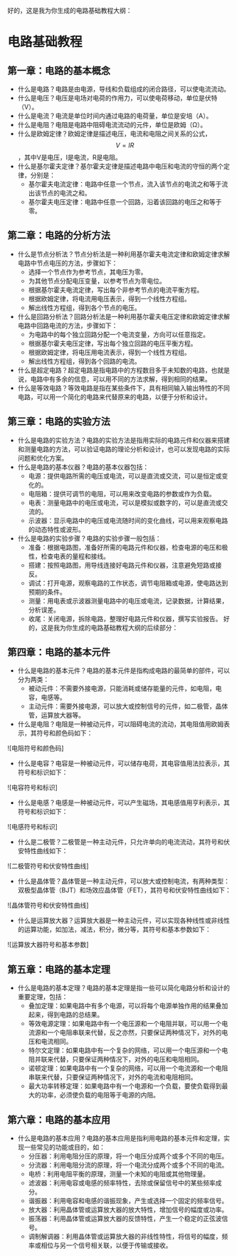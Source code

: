 好的，这是我为你生成的电路基础教程大纲：

# 电路基础教程

## 第一章：电路的基本概念

- 什么是电路？电路是由电源，导线和负载组成的闭合路径，可以使电流流动。
- 什么是电压？电压是电场对电荷的作用力，可以使电荷移动，单位是伏特（V）。
- 什么是电流？电流是单位时间内通过电路的电荷量，单位是安培（A）。
- 什么是电阻？电阻是电路中阻碍电流流动的元件，单位是欧姆（Ω）。
- 什么是欧姆定律？欧姆定律是描述电压，电流和电阻之间关系的公式，$$V = IR$$，其中V是电压，I是电流，R是电阻。
- 什么是基尔霍夫定律？基尔霍夫定律是描述电路中电压和电流的守恒的两个定律，分别是：
    - 基尔霍夫电流定律：电路中任意一个节点，流入该节点的电流之和等于流出该节点的电流之和。
    - 基尔霍夫电压定律：电路中任意一个回路，沿着该回路的电压之和等于零。

## 第二章：电路的分析方法

- 什么是节点分析法？节点分析法是一种利用基尔霍夫电流定律和欧姆定律求解电路中节点电压的方法，步骤如下：
    - 选择一个节点作为参考节点，其电压为零。
    - 为其他节点分配电压变量，以参考节点为零电位。
    - 根据基尔霍夫电流定律，写出每个非参考节点的电流平衡方程。
    - 根据欧姆定律，将电流用电压表示，得到一个线性方程组。
    - 解出线性方程组，得到各个节点的电压。
- 什么是回路分析法？回路分析法是一种利用基尔霍夫电压定律和欧姆定律求解电路中回路电流的方法，步骤如下：
    - 为电路中的每个独立回路分配一个电流变量，方向可以任意指定。
    - 根据基尔霍夫电压定律，写出每个独立回路的电压平衡方程。
    - 根据欧姆定律，将电压用电流表示，得到一个线性方程组。
    - 解出线性方程组，得到各个回路的电流。
- 什么是超定电路？超定电路是指电路中的方程数目多于未知数的电路，也就是说，电路中有多余的信息，可以用不同的方法求解，得到相同的结果。
- 什么是等效电路？等效电路是指在某些条件下，具有相同输入输出特性的不同电路，可以用一个简化的电路来代替原来的电路，以便于分析和设计。

## 第三章：电路的实验方法

- 什么是电路的实验方法？电路的实验方法是指用实际的电路元件和仪器来搭建和测量电路的方法，可以验证电路的理论分析和设计，也可以发现电路的实际问题和优化方案。
- 什么是电路的基本仪器？电路的基本仪器包括：
    - 电源：提供电路所需的电压或电流，可以是直流或交流，可以是恒定或变化的。
    - 电阻箱：提供可调节的电阻，可以用来改变电路的参数或作为负载。
    - 电表：测量电路中的电压或电流，可以是模拟或数字的，可以是直流或交流的。
    - 示波器：显示电路中的电压或电流随时间的变化曲线，可以用来观察电路的动态特性或波形。
- 什么是电路的实验步骤？电路的实验步骤一般包括：
    - 准备：根据电路图，准备好所需的电路元件和仪器，检查电源的电压和极性，检查电表的量程和接线。
    - 搭建：按照电路图，用导线连接好电路元件和仪器，注意避免短路或接反。
    - 调试：打开电源，观察电路的工作状态，调节电阻箱或电源，使电路达到预期的条件。
    - 测量：用电表或示波器测量电路中的电压或电流，记录数据，计算结果，分析误差。
    - 收尾：关闭电源，拆除电路，整理好电路元件和仪器，撰写实验报告。
    好的，这是我为你生成的电路基础教程大纲的后续部分：

## 第四章：电路的基本元件

- 什么是电路的基本元件？电路的基本元件是指构成电路的最简单的部件，可以分为两类：
    - 被动元件：不需要外接电源，只能消耗或储存能量的元件，如电阻，电容，电感等。
    - 主动元件：需要外接电源，可以放大或控制信号的元件，如二极管，晶体管，运算放大器等。
- 什么是电阻？电阻是一种被动元件，可以阻碍电流的流动，其电阻值用欧姆表示，其符号和颜色码如下：

![电阻符号和颜色码]

- 什么是电容？电容是一种被动元件，可以储存电荷，其电容值用法拉表示，其符号和标识如下：

![电容符号和标识]

- 什么是电感？电感是一种被动元件，可以产生磁场，其电感值用亨利表示，其符号和标识如下：

![电感符号和标识]

- 什么是二极管？二极管是一种主动元件，只允许单向的电流流动，其符号和伏安特性曲线如下：

![二极管符号和伏安特性曲线]

- 什么是晶体管？晶体管是一种主动元件，可以放大或控制电流，有两种类型：双极型晶体管（BJT）和场效应晶体管（FET），其符号和伏安特性曲线如下：

![晶体管符号和伏安特性曲线]

- 什么是运算放大器？运算放大器是一种主动元件，可以实现各种线性或非线性的运算功能，如加法，减法，积分，微分等，其符号和基本参数如下：

![运算放大器符号和基本参数]

## 第五章：电路的基本定理

- 什么是电路的基本定理？电路的基本定理是指一些可以简化电路分析和设计的重要定理，包括：
    - 叠加定理：如果电路中有多个电源，可以将每个电源单独作用的结果叠加起来，得到电路的总结果。
    - 等效电源定理：如果电路中有一个电压源和一个电阻并联，可以用一个电流源和一个电阻串联来代替，反之亦然，只要保证两种情况下，对外的电压和电流相同。
    - 特尔文定理：如果电路中有一个复杂的网络，可以用一个电压源和一个电阻并联来代替，只要保证两种情况下，对外的电压和电阻相同。
    - 诺顿定理：如果电路中有一个复杂的网络，可以用一个电流源和一个电阻串联来代替，只要保证两种情况下，对外的电流和电阻相同。
    - 最大功率转移定理：如果电路中有一个电源和一个负载，要使负载得到最大的功率，必须使负载的电阻等于电源的内阻。

## 第六章：电路的基本应用

- 什么是电路的基本应用？电路的基本应用是指利用电路的基本元件和定理，实现一些常见的功能或目的，如：
    - 分压器：利用电阻分压的原理，将一个电压分成两个或多个不同的电压。
    - 分流器：利用电阻分流的原理，将一个电流分成两个或多个不同的电流。
    - 电桥：利用电阻平衡的原理，测量一个未知的电阻或其他物理量。
    - 滤波器：利用电容或电感的频率特性，去除或保留信号中的某些频率成分。
    - 谐振器：利用电容和电感的谐振现象，产生或选择一个固定的频率信号。
    - 放大器：利用晶体管或运算放大器的放大特性，增加信号的幅度或功率。
    - 振荡器：利用晶体管或运算放大器的反馈特性，产生一个稳定的正弦波信号。
    - 调制解调器：利用晶体管或运算放大器的非线性特性，将信号的幅度，频率或相位与另一个信号相关联，以便于传输或接收。
